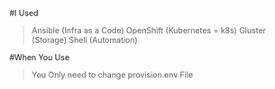 #I Used 
> Ansible (Infra as a Code)
> OpenShift (Kubernetes = k8s)
> Gluster (Storage)
> Shell (Automation)

#When You Use
> You Only need to change provision.env File
